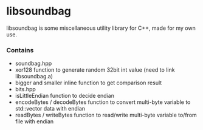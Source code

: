 libsoundbag
====
libsoundbag is some miscellaneous utility library for C++, made for my own use.

### Contains

- soundbag.hpp
 - xor128 function to generate random 32bit int value (need to link libsoundbag.a)
 - bigger and smaller inline function to get comparison result
- bits.hpp
 - isLittleEndian function to decide endian
 - encodeBytes / decodeBytes function to convert multi-byte variable to std::vector<byte> data with endian
 - readBytes / writeBytes function to read/write multi-byte variable to/from file with endian